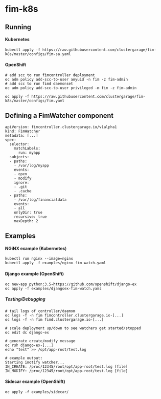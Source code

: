 # fim-k8s

## Running

#### Kubernetes

```
kubectl apply -f https://raw.githubusercontent.com/clustergarage/fim-k8s/master/configs/fim-sa.yaml
```

#### OpenShift

```
# add scc to run fimcontroller deployment
oc adm policy add-scc-to-user anyuid -n fim -z fim-admin
# add scc to run fimd daemonset
oc adm policy add-scc-to-user privileged -n fim -z fim-admin

oc apply -f https://raw.githubusercontent.com/clustergarage/fim-k8s/master/configs/fim.yaml
```

## Defining a FimWatcher component

```
apiVersion: fimcontroller.clustergarage.io/v1alpha1
kind: FimWatcher
metadata: [...]
spec:
  selector:
    matchLabels:
      run: myapp
  subjects:
  - paths:
    - /var/log/myapp
    events:
    - open
    - modify
    ignore:
    - .git
    - .cache
  - paths:
    - /var/log/financialdata
    events:
    - all
    onlyDir: true
    recursive: true
    maxDepth: 2
```

## Examples

#### NGiNX example (Kubernetes)

```
kubectl run nginx --image=nginx
kubectl apply -f examples/nginx-fim-watch.yaml
```

#### Django example (OpenShift)

```
oc new-app python:3.5~https://github.com/openshift/django-ex
oc apply -f examples/djangoex-fim-watch.yaml
```

##### Testing/Debugging

```
# tail logs of controller/daemon
oc logs -f -n fim fimcontroller.clustergarage.io-[...]
oc logs -f -n fim fimd.clustergarage.io-[...]

# scale deployment up/down to see watchers get started/stopped
oc edit dc django-ex

# generate create/modify message
oc rsh django-ex-[...]
echo "test" >> /opt/app-root/test.log

# example output:
Starting inotify watcher...
IN_CREATE: /proc/12345/root/opt/app-root/test.log [file]
IN_MODIFY: /proc/12345/root/opt/app-root/test.log [file]
```

#### Sidecar example (OpenShift)

```
oc apply -f examples/sidecar/
```
